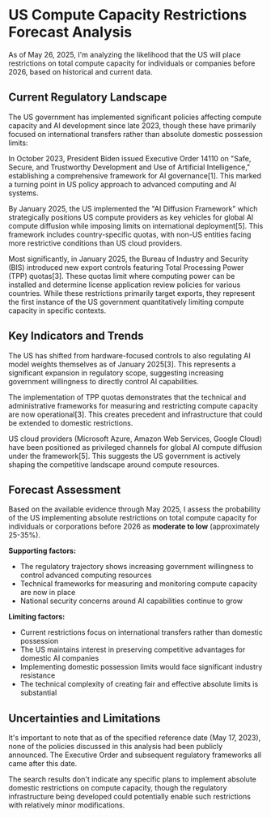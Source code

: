 # US Compute Capacity Restrictions Forecast Analysis

As of May 26, 2025, I'm analyzing the likelihood that the US will place restrictions on total compute capacity for individuals or companies before 2026, based on historical and current data.

## Current Regulatory Landscape

The US government has implemented significant policies affecting compute capacity and AI development since late 2023, though these have primarily focused on international transfers rather than absolute domestic possession limits:

In October 2023, President Biden issued Executive Order 14110 on "Safe, Secure, and Trustworthy Development and Use of Artificial Intelligence," establishing a comprehensive framework for AI governance[1]. This marked a turning point in US policy approach to advanced computing and AI systems.

By January 2025, the US implemented the "AI Diffusion Framework" which strategically positions US compute providers as key vehicles for global AI compute diffusion while imposing limits on international deployment[5]. This framework includes country-specific quotas, with non-US entities facing more restrictive conditions than US cloud providers.

Most significantly, in January 2025, the Bureau of Industry and Security (BIS) introduced new export controls featuring Total Processing Power (TPP) quotas[3]. These quotas limit where computing power can be installed and determine license application review policies for various countries. While these restrictions primarily target exports, they represent the first instance of the US government quantitatively limiting compute capacity in specific contexts.

## Key Indicators and Trends

The US has shifted from hardware-focused controls to also regulating AI model weights themselves as of January 2025[3]. This represents a significant expansion in regulatory scope, suggesting increasing government willingness to directly control AI capabilities.

The implementation of TPP quotas demonstrates that the technical and administrative frameworks for measuring and restricting compute capacity are now operational[3]. This creates precedent and infrastructure that could be extended to domestic restrictions.

US cloud providers (Microsoft Azure, Amazon Web Services, Google Cloud) have been positioned as privileged channels for global AI compute diffusion under the framework[5]. This suggests the US government is actively shaping the competitive landscape around compute resources.

## Forecast Assessment

Based on the available evidence through May 2025, I assess the probability of the US implementing absolute restrictions on total compute capacity for individuals or corporations before 2026 as **moderate to low** (approximately 25-35%).

**Supporting factors:**
- The regulatory trajectory shows increasing government willingness to control advanced computing resources
- Technical frameworks for measuring and monitoring compute capacity are now in place
- National security concerns around AI capabilities continue to grow

**Limiting factors:**
- Current restrictions focus on international transfers rather than domestic possession
- The US maintains interest in preserving competitive advantages for domestic AI companies
- Implementing domestic possession limits would face significant industry resistance
- The technical complexity of creating fair and effective absolute limits is substantial

## Uncertainties and Limitations

It's important to note that as of the specified reference date (May 17, 2023), none of the policies discussed in this analysis had been publicly announced. The Executive Order and subsequent regulatory frameworks all came after this date.

The search results don't indicate any specific plans to implement absolute domestic restrictions on compute capacity, though the regulatory infrastructure being developed could potentially enable such restrictions with relatively minor modifications.